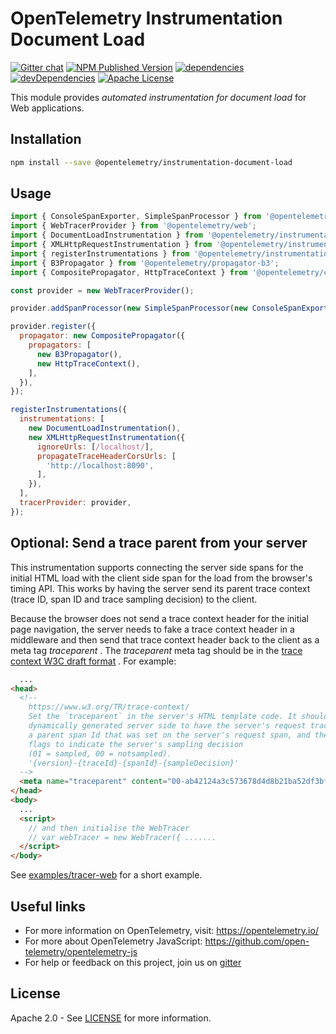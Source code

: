 # OpenTelemetry Instrumentation Document Load
[![Gitter chat][gitter-image]][gitter-url]
[![NPM Published Version][npm-img]][npm-url]
[![dependencies][dependencies-image]][dependencies-url]
[![devDependencies][devDependencies-image]][devDependencies-url]
[![Apache License][license-image]][license-image]

This module provides *automated instrumentation for document load* for Web applications.

## Installation

```bash
npm install --save @opentelemetry/instrumentation-document-load
```

## Usage

```js
import { ConsoleSpanExporter, SimpleSpanProcessor } from '@opentelemetry/tracing';
import { WebTracerProvider } from '@opentelemetry/web';
import { DocumentLoadInstrumentation } from '@opentelemetry/instrumentation-document-load';
import { XMLHttpRequestInstrumentation } from '@opentelemetry/instrumentation-xml-http-request';
import { registerInstrumentations } from '@opentelemetry/instrumentation';
import { B3Propagator } from '@opentelemetry/propagator-b3';
import { CompositePropagator, HttpTraceContext } from '@opentelemetry/core';

const provider = new WebTracerProvider();

provider.addSpanProcessor(new SimpleSpanProcessor(new ConsoleSpanExporter()));

provider.register({
  propagator: new CompositePropagator({
    propagators: [
      new B3Propagator(),
      new HttpTraceContext(),
    ],
  }),
});

registerInstrumentations({
  instrumentations: [
    new DocumentLoadInstrumentation(),
    new XMLHttpRequestInstrumentation({
      ignoreUrls: [/localhost/],
      propagateTraceHeaderCorsUrls: [
        'http://localhost:8090',
      ],
    }),
  ],
  tracerProvider: provider,
});

```

## Optional: Send a trace parent from your server
This instrumentation supports connecting the server side spans for the initial HTML load with the client side span for the load from the browser's timing API. This works by having the server send its parent trace context (trace ID, span ID and trace sampling decision) to the client.

Because the browser does not send a trace context header for the initial page navigation, the server needs to fake a trace context header in a middleware and then send that trace context header back to the client as a meta tag *traceparent* . The *traceparent* meta tag should be in the [trace context W3C draft format][trace-context-url] . For example:

```html
  ...
<head>
  <!--
    https://www.w3.org/TR/trace-context/
    Set the `traceparent` in the server's HTML template code. It should be
    dynamically generated server side to have the server's request trace Id,
    a parent span Id that was set on the server's request span, and the trace
    flags to indicate the server's sampling decision
    (01 = sampled, 00 = notsampled).
    '{version}-{traceId}-{spanId}-{sampleDecision}'
  -->
  <meta name="traceparent" content="00-ab42124a3c573678d4d8b21ba52df3bf-d21f7bc17caa5aba-01">
</head>
<body>
  ...
  <script>
    // and then initialise the WebTracer
    // var webTracer = new WebTracer({ .......
  </script>
</body>
```

See [examples/tracer-web](https://github.com/open-telemetry/opentelemetry-js/tree/main/examples/tracer-web) for a short example.

## Useful links
- For more information on OpenTelemetry, visit: <https://opentelemetry.io/>
- For more about OpenTelemetry JavaScript: <https://github.com/open-telemetry/opentelemetry-js>
- For help or feedback on this project, join us on [gitter][gitter-url]

## License

Apache 2.0 - See [LICENSE][license-url] for more information.

[gitter-image]: https://badges.gitter.im/open-telemetry/opentelemetry-js.svg
[gitter-url]: https://gitter.im/open-telemetry/opentelemetry-node?utm_source=badge&utm_medium=badge&utm_campaign=pr-badge&utm_content=badge
[license-url]: https://github.com/open-telemetry/opentelemetry-js/blob/main/LICENSE
[license-image]: https://img.shields.io/badge/license-Apache_2.0-green.svg?style=flat
[dependencies-image]: https://david-dm.org/open-telemetry/opentelemetry-js/status.svg?path=packages/opentelemetry-instrumentation-document-load
[dependencies-url]: https://david-dm.org/open-telemetry/opentelemetry-js?path=packages%2Fopentelemetry-instrumentation-document-load
[devDependencies-image]: https://david-dm.org/open-telemetry/opentelemetry-js/dev-status.svg?path=packages/opentelemetry-instrumentation-document-load
[devDependencies-url]: https://david-dm.org/open-telemetry/opentelemetry-js?path=packages%2Fopentelemetry-instrumentation-document-load&type=dev
[npm-url]: https://www.npmjs.com/package/@opentelemetry/instrumentation-document-load
[npm-img]: https://badge.fury.io/js/%40opentelemetry%2Finstrumentation-document-load.svg
[trace-context-url]: https://www.w3.org/TR/trace-context

